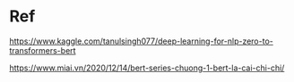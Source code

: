 # Ref 

https://www.kaggle.com/tanulsingh077/deep-learning-for-nlp-zero-to-transformers-bert

https://www.miai.vn/2020/12/14/bert-series-chuong-1-bert-la-cai-chi-chi/